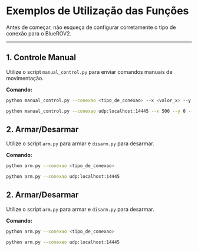 # Exemplos de Utilização das Funções

Antes de começar, não esqueça de configurar corretamente o tipo de conexão para o BlueROV2.

---

## **1. Controle Manual**
Utilize o script `manual_control.py` para enviar comandos manuais de movimentação.

**Comando:**
```bash
python manual_control.py --conexao <tipo_de_conexao> --x <valor_x> --y <valor_y> --z <valor_z> --r <valor_yaw> --buttons <valor_botao>
```
```bash
python manual_control.py --conexao udp:localhost:14445 --x 500 --y 0 --z -500 --r 250 --buttons 0
```

## **2. Armar/Desarmar**
Utilize o script `arm.py` para armar e `disarm.py` para desarmar.

**Comando:**
```bash
python arm.py --conexao <tipo_de_conexao>
```
```bash
python arm.py --conexao udp:localhost:14445
```
## **2. Armar/Desarmar**
Utilize o script `arm.py` para armar e `disarm.py` para desarmar.

**Comando:**
```bash
python arm.py --conexao <tipo_de_conexao>
```
```bash
python arm.py --conexao udp:localhost:14445
```

